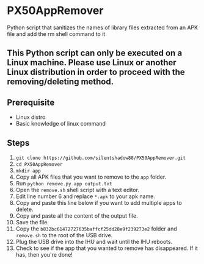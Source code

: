 # PX50AppRemover
Python script that sanitizes the names of library files extracted from an APK file and add the rm shell command to it

## This Python script can only be executed on a Linux machine. Please use Linux or another Linux distribution in order to proceed with the removing/deleting method.

## Prerequisite
- Linux distro
- Basic knowledge of linux command

## Steps
1.  `git clone https://github.com/silentshadow88/PX50AppRemover.git`
2.  `cd PX50AppRemover`
3.  `mkdir app`
4.  Copy all APK files that you want to remove to the `app` folder.
5.  Run `python remove.py app output.txt`
6.  Open the `remove.sh` shell script with a text editor.
7.  Edit line number 6 and replace `*.apk` to your apk name.
7.  Copy and paste this line below if you want to add multiple apps to delete.
8.  Copy and paste all the content of the output file.
9.  Save the file.
10.  Copy the `b832bc61472727635baffcf25dd28e9f239273e2` folder and `remove.sh` to the root of the USB drive.
11. Plug the USB drive into the IHU and wait until the IHU reboots.
12. Check to see if the app that you wanted to remove has disappeared. If it has, then you're done!

